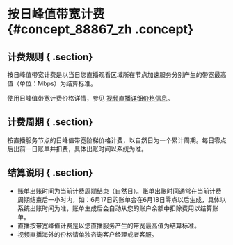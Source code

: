 # 按日峰值带宽计费 {#concept_88867_zh .concept}

## 计费规则 { .section}

按日峰值带宽计费是以当日您直播观看区域所在节点加速服务分别产生的带宽最高值（单位：Mbps）为结算标准。

使用日峰值带宽计费价格详情，参见 [视频直播详细价格信息](https://cn.aliyun.com/price/product?spm=5176.7991389.632955.BTN_price.2a1a15474UQ9ld#/live/detail)。

## 计费周期 { .section}

按直播服务节点的日峰值带宽阶梯价格计费，以自然日为一个累计周期。每日零点后出前一日账单并扣费，具体出账时间以系统为准。

## 结算说明 { .section}

-   账单出账时间为当前计费周期结束（自然日）。账单出账时间通常在当前计费周期结束后一小时内，如：6月17日的账单会在6月18日零点以后生成，具体以系统出账时间为准，账单生成后会自动从您的账户余额中扣除费用以结算账单。
-   直播按带宽峰值计费是以您直播服务产生的带宽最高值为结算标准。
-   视频直播海外的价格请单独咨询客户经理或者客服。

